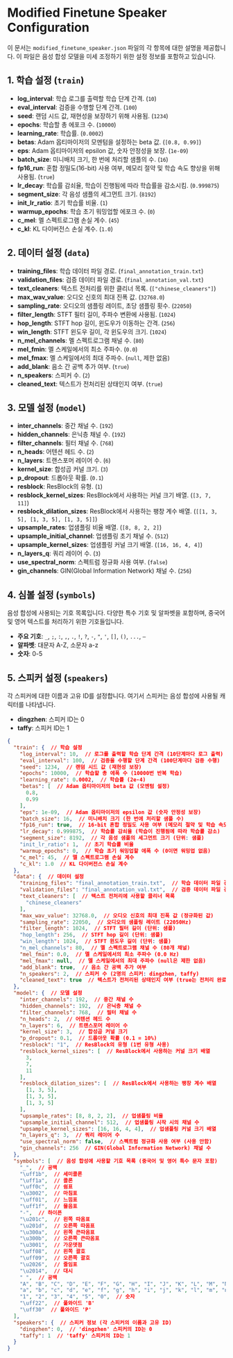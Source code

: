 # Modified Finetune Speaker Configuration

이 문서는 `modified_finetune_speaker.json` 파일의 각 항목에 대한 설명을 제공합니다. 이 파일은 음성 합성 모델을 미세 조정하기 위한 설정 정보를 포함하고 있습니다.

## 1. 학습 설정 (`train`)

- **log_interval**: 학습 로그를 출력할 학습 단계 간격. (`10`)
- **eval_interval**: 검증을 수행할 단계 간격. (`100`)
- **seed**: 랜덤 시드 값, 재현성을 보장하기 위해 사용됨. (`1234`)
- **epochs**: 학습할 총 에포크 수. (`10000`)
- **learning_rate**: 학습률. (`0.0002`)
- **betas**: Adam 옵티마이저의 모멘텀을 설정하는 beta 값. (`[0.8, 0.99]`)
- **eps**: Adam 옵티마이저의 epsilon 값, 숫자 안정성을 보장. (`1e-09`)
- **batch_size**: 미니배치 크기, 한 번에 처리할 샘플의 수. (`16`)
- **fp16_run**: 혼합 정밀도(16-bit) 사용 여부, 메모리 절약 및 학습 속도 향상을 위해 사용됨. (`true`)
- **lr_decay**: 학습률 감쇠율, 학습이 진행됨에 따라 학습률을 감소시킴. (`0.999875`)
- **segment_size**: 각 음성 샘플의 세그먼트 크기. (`8192`)
- **init_lr_ratio**: 초기 학습률 비율. (`1`)
- **warmup_epochs**: 학습 초기 워밍업할 에포크 수. (`0`)
- **c_mel**: 멜 스펙트로그램 손실 계수. (`45`)
- **c_kl**: KL 다이버전스 손실 계수. (`1.0`)

## 2. 데이터 설정 (`data`)

- **training_files**: 학습 데이터 파일 경로. (`final_annotation_train.txt`)
- **validation_files**: 검증 데이터 파일 경로. (`final_annotation_val.txt`)
- **text_cleaners**: 텍스트 전처리를 위한 클리너 목록. (`["chinese_cleaners"]`)
- **max_wav_value**: 오디오 신호의 최대 진폭 값. (`32768.0`)
- **sampling_rate**: 오디오의 샘플링 레이트, 초당 샘플링 횟수. (`22050`)
- **filter_length**: STFT 필터 길이, 주파수 변환에 사용됨. (`1024`)
- **hop_length**: STFT hop 길이, 윈도우가 이동하는 간격. (`256`)
- **win_length**: STFT 윈도우 길이, 각 윈도우의 크기. (`1024`)
- **n_mel_channels**: 멜 스펙트로그램 채널 수. (`80`)
- **mel_fmin**: 멜 스케일에서의 최소 주파수. (`0.0`)
- **mel_fmax**: 멜 스케일에서의 최대 주파수. (`null`, 제한 없음)
- **add_blank**: 음소 간 공백 추가 여부. (`true`)
- **n_speakers**: 스피커 수. (`2`)
- **cleaned_text**: 텍스트가 전처리된 상태인지 여부. (`true`)

## 3. 모델 설정 (`model`)

- **inter_channels**: 중간 채널 수. (`192`)
- **hidden_channels**: 은닉층 채널 수. (`192`)
- **filter_channels**: 필터 채널 수. (`768`)
- **n_heads**: 어텐션 헤드 수. (`2`)
- **n_layers**: 트랜스포머 레이어 수. (`6`)
- **kernel_size**: 합성곱 커널 크기. (`3`)
- **p_dropout**: 드롭아웃 확률. (`0.1`)
- **resblock**: ResBlock의 유형. (`1`)
- **resblock_kernel_sizes**: ResBlock에서 사용하는 커널 크기 배열. (`[3, 7, 11]`)
- **resblock_dilation_sizes**: ResBlock에서 사용하는 팽창 계수 배열. (`[[1, 3, 5], [1, 3, 5], [1, 3, 5]]`)
- **upsample_rates**: 업샘플링 비율 배열. (`[8, 8, 2, 2]`)
- **upsample_initial_channel**: 업샘플링 초기 채널 수. (`512`)
- **upsample_kernel_sizes**: 업샘플링 커널 크기 배열. (`[16, 16, 4, 4]`)
- **n_layers_q**: 쿼리 레이어 수. (`3`)
- **use_spectral_norm**: 스펙트럼 정규화 사용 여부. (`false`)
- **gin_channels**: GIN(Global Information Network) 채널 수. (`256`)

## 4. 심볼 설정 (`symbols`)

음성 합성에 사용되는 기호 목록입니다. 다양한 특수 기호 및 알파벳을 포함하며, 중국어 및 영어 텍스트를 처리하기 위한 기호들입니다.

- **주요 기호**: `_`, `;`, `:`, `,`, `.`, `!`, `?`, `-`, `"`, `'`, `[]`, `()`, `...`, `—`
- **알파벳**: 대문자 A-Z, 소문자 a-z
- **숫자**: 0-5

## 5. 스피커 설정 (`speakers`)

각 스피커에 대한 이름과 고유 ID를 설정합니다. 여기서 스피커는 음성 합성에 사용될 캐릭터를 나타냅니다.

- **dingzhen**: 스피커 ID는 0
- **taffy**: 스피커 ID는 1




```json
{
  "train": {  // 학습 설정
    "log_interval": 10,  // 로그를 출력할 학습 단계 간격 (10단계마다 로그 출력)
    "eval_interval": 100,  // 검증을 수행할 단계 간격 (100단계마다 검증 수행)
    "seed": 1234,  // 랜덤 시드 값 (재현성 보장)
    "epochs": 10000,  // 학습할 총 에폭 수 (10000번 반복 학습)
    "learning_rate": 0.0002,  // 학습률 (2e-4)
    "betas": [  // Adam 옵티마이저의 beta 값 (모멘텀 설정)
      0.8,
      0.99
    ],
    "eps": 1e-09,  // Adam 옵티마이저의 epsilon 값 (숫자 안정성 보장)
    "batch_size": 16,  // 미니배치 크기 (한 번에 처리할 샘플 수)
    "fp16_run": true,  // 16-bit 혼합 정밀도 사용 여부 (메모리 절약 및 학습 속도 향상)
    "lr_decay": 0.999875,  // 학습률 감쇠율 (학습이 진행됨에 따라 학습률 감소)
    "segment_size": 8192,  // 각 음성 샘플의 세그먼트 크기 (단위: 샘플)
    "init_lr_ratio": 1,  // 초기 학습률 비율
    "warmup_epochs": 0,  // 학습 초기 워밍업할 에폭 수 (0이면 워밍업 없음)
    "c_mel": 45,  // 멜 스펙트로그램 손실 계수
    "c_kl": 1.0  // KL 다이버전스 손실 계수
  },
  "data": {  // 데이터 설정
    "training_files": "final_annotation_train.txt",  // 학습 데이터 파일 경로
    "validation_files": "final_annotation_val.txt",  // 검증 데이터 파일 경로
    "text_cleaners": [  // 텍스트 전처리에 사용할 클리너 목록
      "chinese_cleaners"
    ],
    "max_wav_value": 32768.0,  // 오디오 신호의 최대 진폭 값 (정규화된 값)
    "sampling_rate": 22050,  // 오디오의 샘플링 레이트 (22050Hz)
    "filter_length": 1024,  // STFT 필터 길이 (단위: 샘플)
    "hop_length": 256,  // STFT hop 길이 (단위: 샘플)
    "win_length": 1024,  // STFT 윈도우 길이 (단위: 샘플)
    "n_mel_channels": 80,  // 멜 스펙트로그램 채널 수 (80개 채널)
    "mel_fmin": 0.0,  // 멜 스케일에서의 최소 주파수 (0.0 Hz)
    "mel_fmax": null,  // 멜 스케일에서의 최대 주파수 (null은 제한 없음)
    "add_blank": true,  // 음소 간 공백 추가 여부
    "n_speakers": 2,  // 스피커 수 (2명의 스피커: dingzhen, taffy)
    "cleaned_text": true  // 텍스트가 전처리된 상태인지 여부 (true는 전처리 완료된 텍스트 사용)
  },
  "model": {  // 모델 설정
    "inter_channels": 192,  // 중간 채널 수
    "hidden_channels": 192,  // 은닉층 채널 수
    "filter_channels": 768,  // 필터 채널 수
    "n_heads": 2,  // 어텐션 헤드 수
    "n_layers": 6,  // 트랜스포머 레이어 수
    "kernel_size": 3,  // 합성곱 커널 크기
    "p_dropout": 0.1,  // 드롭아웃 확률 (0.1 = 10%)
    "resblock": "1",  // ResBlock의 유형 (1번 유형 사용)
    "resblock_kernel_sizes": [  // ResBlock에서 사용하는 커널 크기 배열
      3,
      7,
      11
    ],
    "resblock_dilation_sizes": [  // ResBlock에서 사용하는 팽창 계수 배열
      [1, 3, 5],
      [1, 3, 5],
      [1, 3, 5]
    ],
    "upsample_rates": [8, 8, 2, 2],  // 업샘플링 비율
    "upsample_initial_channel": 512,  // 업샘플링 시작 시의 채널 수
    "upsample_kernel_sizes": [16, 16, 4, 4],  // 업샘플링 커널 크기 배열
    "n_layers_q": 3,  // 쿼리 레이어 수
    "use_spectral_norm": false,  // 스펙트럼 정규화 사용 여부 (사용 안함)
    "gin_channels": 256  // GIN(Global Information Network) 채널 수
  },
  "symbols": [  // 음성 합성에 사용할 기호 목록 (중국어 및 영어 특수 문자 포함)
    "_",  // 공백
    "\uff1b",  // 세미콜론
    "\uff1a",  // 콜론
    "\uff0c",  // 쉼표
    "\u3002",  // 마침표
    "\uff01",  // 느낌표
    "\uff1f",  // 물음표
    "-",  // 하이픈
    "\u201c",  // 왼쪽 따옴표
    "\u201d",  // 오른쪽 따옴표
    "\u300a",  // 왼쪽 큰따옴표
    "\u300b",  // 오른쪽 큰따옴표
    "\u3001",  // 가운뎃점
    "\uff08",  // 왼쪽 괄호
    "\uff09",  // 오른쪽 괄호
    "\u2026",  // 줄임표
    "\u2014",  // 대시
    " ",  // 공백
    "A", "B", "C", "D", "E", "F", "G", "H", "I", "J", "K", "L", "M", "N", "O", "P", "Q", "R", "S", "T", "U", "V", "W", "X", "Y", "Z",  // 대문자 알파벳
    "a", "b", "c", "d", "e", "f", "g", "h", "i", "j", "k", "l", "m", "n", "o", "p", "q", "r", "s", "t", "u", "v", "w", "x", "y", "z",  // 소문자 알파벳
    "1", "2", "3", "4", "5", "0",  // 숫자
    "\uff22",  // 풀와이드 'B'
    "\uff30"  // 풀와이드 'P'
  ],
  "speakers": {  // 스피커 정보 (각 스피커의 이름과 고유 ID)
    "dingzhen": 0,  // 'dingzhen' 스피커의 ID는 0
    "taffy": 1  // 'taffy' 스피커의 ID는 1
  }
}

```
